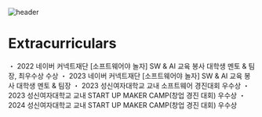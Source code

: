 ![header](https://capsule-render.vercel.app/api?type=wave&color=auto&height=300&section=header&text=0weny&fontSize=70)



# **Extracurriculars**
・ 2022 네이버 커넥트재단  [소프트웨어야 놀자] SW & AI  교육 봉사 대학생 멘토 & 팀장, 최우수상 수상
・ 2023 네이버 커넥트재단  [소프트웨어야 놀자] SW & AI  교육 봉사 대학생 멘토 & 팀장
・ 2023 성신여자대학교 교내 소프트웨어 경진대회 우수상 
・ 2023 성신여자대학교 교내 START UP MAKER CAMP(창업 경진 대회) 우수상
・ 2024 성신여자대학교 교내 START UP MAKER CAMP(창업 경진 대회) 우수상


<!--
**0weny/0weny** is a ✨ _special_ ✨ repository because its `README.md` (this file) appears on your GitHub profile.

